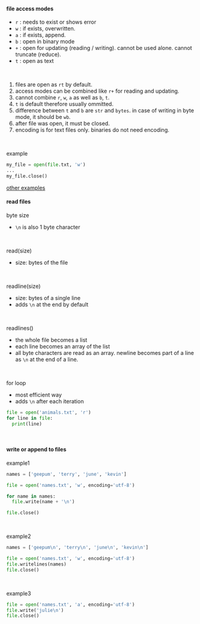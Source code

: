 #### file access modes

- `r`   : needs to exist or shows error
- `w`   : if exists, overwritten.
- `a`   : if exists, append.
- `b`   : open in binary mode
- `+`   : open for updating (reading / writing). cannot be used alone. cannot truncate (reduce).
- `t`   : open as text
<br>

1. files are open as `rt` by default.
2. access modes can be combined like `r+` for reading and updating.
3. cannot combine `r`, `w`, `a` as well as `b`, `t`.
4. `t` is default therefore usually ommitted.
5. difference between `t` and `b` are `str` and `bytes`. in case of writing in byte mode, it should be `wb`.
6. after file was open, it must be closed.
7. encoding is for text files only. binaries do not need encoding.
<br>

example
```python
my_file = open(file.txt, 'w')
...
my_file.close()
```
[other examples](https://www.codegrepper.com/code-examples/python/file+access+modes+in+python)
<br>

#### read files

byte size
- `\n` is also 1 byte character
<br>

read(size)
- size: bytes of the file
<br>

readline(size)
- size: bytes of a single line
- adds `\n` at the end by default
<br>

readlines()
- the whole file becomes a list
- each line becomes an array of the list
- all byte characters are read as an array. newline becomes part of a line as `\n` at the end of a line.
<br>

for loop
- most efficient way
- adds `\n` after each iteration
```python
file = open('animals.txt', 'r')
for line in file:
  print(line)
```
<br>

#### write or append to files

example1
```python
names = ['geepum', 'terry', 'june', 'kevin']

file = open('names.txt', 'w', encoding='utf-8')

for name in names:
  file.write(name + '\n')

file.close()
```
<br>

example2
```python
names = ['geepum\n', 'terry\n', 'june\n', 'kevin\n']

file = open('names.txt', 'w', encoding='utf-8')
file.writelines(names)
file.close()
```
<br>

example3
```python
file = open('names.txt', 'a', encoding='utf-8')
file.write('julie\n')
file.close()
```
<br>
